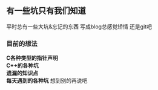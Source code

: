 ## 有一些坑只有我们知道

平时总有一些大坑&忘记的东西
写成blog总感觉矫情
还是git吧
### 目前的想法

**C各种类型的指针声明**  
**C++的各种坑**  
**遗漏的知识点**  
**每天遇到的各种坑**
想到别的再说吧

